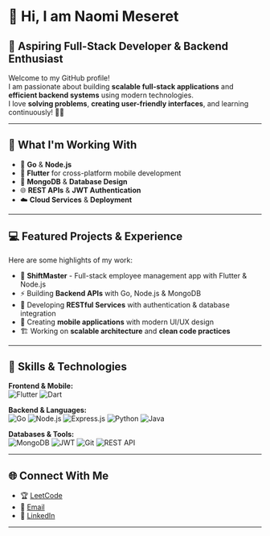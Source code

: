# 👋 Hi, I am Naomi Meseret

## 🚀 Aspiring Full-Stack Developer & Backend Enthusiast

Welcome to my GitHub profile!  
I am passionate about building **scalable full-stack applications** and **efficient backend systems** using modern technologies.  
I love **solving problems**, **creating user-friendly interfaces**, and learning continuously! 🌱✨

---

## 🌟 What I'm Working With
- 🐹 **Go** & **Node.js**  
- 📱 **Flutter** for cross-platform mobile development
- 🍃 **MongoDB** & **Database Design**  
- 🌐 **REST APIs** & **JWT Authentication**  
- ☁️ **Cloud Services** & **Deployment**


---

## 💻 Featured Projects & Experience
Here are some highlights of my work:  
- 📱 **ShiftMaster** - Full-stack employee management app with Flutter & Node.js
- ⚡ Building **Backend APIs** with Go, Node.js & MongoDB  
- 🔧 Developing **RESTful Services** with authentication & database integration  
- 🎨 Creating **mobile applications** with modern UI/UX design
- 🏗️ Working on **scalable architecture** and **clean code practices**

---

## 🎯 Skills & Technologies
**Frontend & Mobile:**  
![Flutter](https://img.shields.io/badge/-Flutter-02569B?style=for-the-badge&logo=flutter&logoColor=white)
![Dart](https://img.shields.io/badge/-Dart-0175C2?style=for-the-badge&logo=dart&logoColor=white)

**Backend & Languages:**  
![Go](https://img.shields.io/badge/-Go-00ADD8?style=for-the-badge&logo=go&logoColor=white)
![Node.js](https://img.shields.io/badge/-Node.js-43853D?style=for-the-badge&logo=node.js&logoColor=white)
![Express.js](https://img.shields.io/badge/-Express.js-404D59?style=for-the-badge)
![Python](https://img.shields.io/badge/-Python-3776AB?style=for-the-badge&logo=python&logoColor=white)
![Java](https://img.shields.io/badge/-Java-007396?style=for-the-badge&logo=java&logoColor=white)

**Databases & Tools:**  
![MongoDB](https://img.shields.io/badge/-MongoDB-47A248?style=for-the-badge&logo=mongodb&logoColor=white)
![JWT](https://img.shields.io/badge/-JWT-black?style=for-the-badge&logo=JSON%20web%20tokens)
![Git](https://img.shields.io/badge/-Git-F05032?style=for-the-badge&logo=git&logoColor=white)
![REST API](https://img.shields.io/badge/-REST_API-008000?style=for-the-badge)

---

## 🌐 Connect With Me
- 🏆 [LeetCode](https://leetcode.com/u/Naomi_Mu/)
- 📧 [Email](mailto:naomimu2121@gmail.com)
- 💼 [LinkedIn](https://www.linkedin.com/in/naomi-meseret-858a66221/)

---

